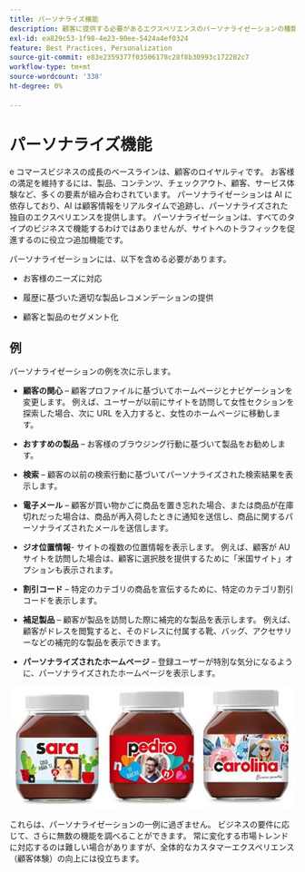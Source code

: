 ```yaml
---
title: パーソナライズ機能
description: 顧客に提供する必要があるエクスペリエンスのパーソナライゼーションの種類について説明します。
exl-id: ea829c53-1f98-4e23-90ee-5424a4ef0324
feature: Best Practices, Personalization
source-git-commit: e83e2359377f03506178c28f8b30993c172282c7
workflow-type: tm+mt
source-wordcount: '338'
ht-degree: 0%

---
```


# パーソナライズ機能

e コマースビジネスの成長のベースラインは、顧客のロイヤルティです。 お客様の満足を維持するには、製品、コンテンツ、チェックアウト、顧客、サービス体験など、多くの要素が組み合わされています。 パーソナライゼーションは AI に依存しており、AI は顧客情報をリアルタイムで追跡し、パーソナライズされた独自のエクスペリエンスを提供します。 パーソナライゼーションは、すべてのタイプのビジネスで機能するわけではありませんが、サイトへのトラフィックを促進するのに役立つ追加機能です。

パーソナライゼーションには、以下を含める必要があります。

- お客様のニーズに対応

- 履歴に基づいた適切な製品レコメンデーションの提供

- 顧客と製品のセグメント化

## 例

パーソナライゼーションの例を次に示します。

- **顧客の関心** – 顧客プロファイルに基づいてホームページとナビゲーションを変更します。 例えば、ユーザーが以前にサイトを訪問して女性セクションを探索した場合、次に URL を入力すると、女性のホームページに移動します。

- **おすすめの製品** – お客様のブラウジング行動に基づいて製品をお勧めします。

- **検索** – 顧客の以前の検索行動に基づいてパーソナライズされた検索結果を表示します。

- **電子メール** – 顧客が買い物かごに商品を置き忘れた場合、または商品が在庫切れだった場合は、商品が再入荷したときに通知を送信し、商品に関するパーソナライズされたメールを送信します。

- **ジオ位置情報**- サイトの複数の位置情報を表示します。 例えば、顧客が AU サイトを訪問した場合は、顧客に選択肢を提供するために「米国サイト」オプションも表示されます。

- **割引コード** – 特定のカテゴリの商品を宣伝するために、特定のカテゴリ割引コードを表示します。

- **補足製品** – 顧客が製品を訪問した際に補完的な製品を表示します。 例えば、顧客がドレスを閲覧すると、そのドレスに付属する靴、バッグ、アクセサリーなどの補完的な製品を表示できます。

- **パーソナライズされたホームページ** – 登録ユーザーが特別な気分になるように、パーソナライズされたホームページを表示します。

![パーソナライズされた製品の例](../../assets/playbooks/personalization-example.png)

これらは、パーソナライゼーションの一例に過ぎません。 ビジネスの要件に応じて、さらに無数の機能を調べることができます。 常に変化する市場トレンドに対応するのは難しい場合がありますが、全体的なカスタマーエクスペリエンス（顧客体験）の向上には役立ちます。
